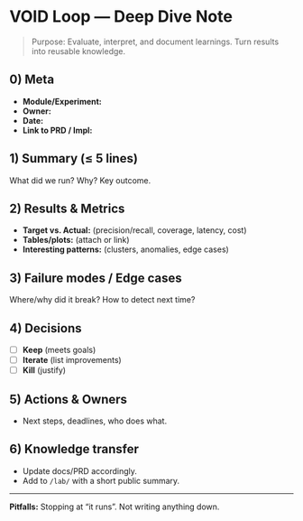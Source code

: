 # VOID Loop — Deep Dive Note

> Purpose: Evaluate, interpret, and document learnings. Turn results into reusable knowledge.

## 0) Meta
- **Module/Experiment:** 
- **Owner:** 
- **Date:** 
- **Link to PRD / Impl:** 

## 1) Summary (≤ 5 lines)
What did we run? Why? Key outcome.

## 2) Results & Metrics
- **Target vs. Actual:** (precision/recall, coverage, latency, cost)  
- **Tables/plots:** (attach or link)  
- **Interesting patterns:** (clusters, anomalies, edge cases)

## 3) Failure modes / Edge cases
Where/why did it break? How to detect next time?

## 4) Decisions
- [ ] **Keep** (meets goals)  
- [ ] **Iterate** (list improvements)  
- [ ] **Kill** (justify)

## 5) Actions & Owners
- Next steps, deadlines, who does what.

## 6) Knowledge transfer
- Update docs/PRD accordingly.  
- Add to `/lab/` with a short public summary.

---
**Pitfalls:** Stopping at “it runs”. Not writing anything down.
